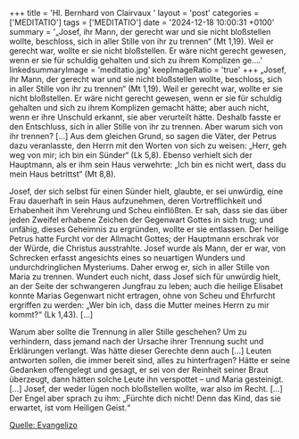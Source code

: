 +++
title = 'Hl. Bernhard von Clairvaux  '
layout = 'post'
categories = ['MEDITATIO']
tags = ['MEDITATIO']
date = '2024-12-18 10:00:31 +0100'
summary = '„Josef, ihr Mann, der gerecht war und sie nicht bloßstellen wollte, beschloss, sich in aller Stille von ihr zu trennen“ (Mt 1,19). Weil er gerecht war, wollte er sie nicht bloßstellen. Er wäre nicht gerecht gewesen, wenn er sie für schuldig gehalten und sich zu ihrem Komplizen ge....'
linkedsummaryImage = 'meditatio.jpg'
keepImageRatio = 'true'
+++
„Josef, ihr Mann, der gerecht war und sie nicht bloßstellen wollte, beschloss, sich in aller Stille von ihr zu trennen“ (Mt 1,19). Weil er gerecht war, wollte er sie nicht bloßstellen. Er wäre nicht gerecht gewesen, wenn er sie für schuldig gehalten und sich zu ihrem Komplizen gemacht hätte; aber auch nicht, wenn er ihre Unschuld erkannt, sie aber verurteilt hätte.<!--more--> Deshalb fasste er den Entschluss, sich in aller Stille von ihr zu trennen. Aber warum sich von ihr trennen? [...] Aus dem gleichen Grund, so sagen die Väter, der Petrus dazu veranlasste, den Herrn mit den Worten von sich zu weisen: „Herr, geh weg von mir; ich bin ein Sünder“ (Lk 5,8). Ebenso verhielt sich der Hauptmann, als er ihm sein Haus verwehrte: „Ich bin es nicht wert, dass du mein Haus betrittst“ (Mt 8,8).
 
Josef, der sich selbst für einen Sünder hielt, glaubte, er sei unwürdig, eine Frau dauerhaft in sein Haus aufzunehmen, deren Vortrefflichkeit und Erhabenheit ihm Verehrung und Scheu einflößten. Er sah, dass sie das über jeden Zweifel erhabene Zeichen der Gegenwart Gottes in sich trug; und unfähig, dieses Geheimnis zu ergründen, wollte er sie entlassen. Der heilige Petrus hatte Furcht vor der Allmacht Gottes; der Hauptmann erschrak vor der Würde, die Christus ausstrahlte. Josef wurde als Mann, der er war, von Schrecken erfasst angesichts eines so neuartigen Wunders und undurchdringlichen Mysteriums. Daher erwog er, sich in aller Stille von Maria zu trennen. Wundert euch nicht, dass Josef sich für unwürdig hielt, an der Seite der schwangeren Jungfrau zu leben; auch die heilige Elisabet konnte Marias Gegenwart nicht ertragen, ohne von Scheu und Ehrfurcht ergriffen zu werden: „Wer bin ich, dass die Mutter meines Herrn zu mir kommt?“ (Lk 1,43). […]
 
Warum aber sollte die Trennung in aller Stille geschehen? Um zu verhindern, dass jemand nach der Ursache ihrer Trennung sucht und Erklärungen verlangt. Was hätte dieser Gerechte denn auch […] Leuten antworten sollen, die immer bereit sind, alles zu hinterfragen? Hätte er seine Gedanken offengelegt und gesagt, er sei von der Reinheit seiner Braut überzeugt, dann hätten solche Leute ihn verspottet – und Maria gesteinigt. […] Josef, der weder lügen noch bloßstellen wollte, war also im Recht. […] Der Engel aber sprach zu ihm: „Fürchte dich nicht! Denn das Kind, das sie erwartet, ist vom Heiligen Geist.“
             
 


[Quelle: Evangelizo](https://evangeliumtagfuertag.org/DE/gospel)

